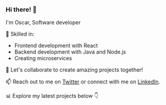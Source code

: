 ### Hi there! 👋

I'm Oscar, Software developer

🌟 Skilled in:

- Frontend development with React
- Backend development with Java and Node.js
- Creating microservices

🔧 Let's collaborate to create amazing projects together!

📫 Reach out to me on [Twitter](https://x.com/yooscar13) or connect with me on [LinkedIn](https://www.linkedin.com/in/oscarantia/).

📊 Explore my latest projects below 👇

